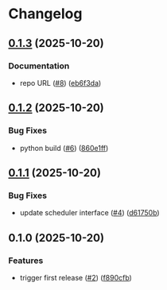 # Changelog

## [0.1.3](https://github.com/snakemake/snakemake-scheduler-plugin-firstfit/compare/v0.1.2...v0.1.3) (2025-10-20)


### Documentation

* repo URL ([#8](https://github.com/snakemake/snakemake-scheduler-plugin-firstfit/issues/8)) ([eb6f3da](https://github.com/snakemake/snakemake-scheduler-plugin-firstfit/commit/eb6f3da1ecc394d5c186582b9792743dcb1b3122))

## [0.1.2](https://github.com/snakemake/snakemake-scheduler-plugin-firstfit/compare/v0.1.1...v0.1.2) (2025-10-20)


### Bug Fixes

* python build ([#6](https://github.com/snakemake/snakemake-scheduler-plugin-firstfit/issues/6)) ([860e1ff](https://github.com/snakemake/snakemake-scheduler-plugin-firstfit/commit/860e1ff365af224015af038246978dbf35658600))

## [0.1.1](https://github.com/snakemake/snakemake-scheduler-plugin-firstfit/compare/v0.1.0...v0.1.1) (2025-10-20)


### Bug Fixes

* update scheduler interface ([#4](https://github.com/snakemake/snakemake-scheduler-plugin-firstfit/issues/4)) ([d61750b](https://github.com/snakemake/snakemake-scheduler-plugin-firstfit/commit/d61750b2bf97559532ec695ca0405f4d8b9fbf85))

## 0.1.0 (2025-10-20)


### Features

* trigger first release ([#2](https://github.com/snakemake/snakemake-scheduler-plugin-firstfit/issues/2)) ([f890cfb](https://github.com/snakemake/snakemake-scheduler-plugin-firstfit/commit/f890cfb180cba1c53df6ece02ac112096df91caa))
